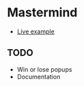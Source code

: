 # Mastermind
* [Live example](http://ondrej-machac.cz/mastermind)

## TODO

* Win or lose popups
* Documentation
